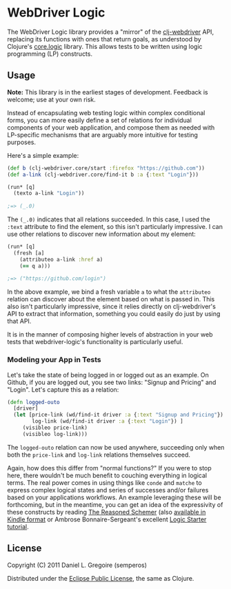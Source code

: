 # WebDriver Logic #

The WebDriver Logic library provides a "mirror" of the [clj-webdriver](https://github.com/semperos/clj-webdriver) API, replacing its functions with ones that return goals, as understood by Clojure's [core.logic](https://github.com/clojure/core.logic) library. This allows tests to be written using logic programming (LP) constructs.

## Usage ##

**Note:** This library is in the earliest stages of development. Feedback is welcome; use at your own risk.

Instead of encapsulating web testing logic within complex conditional forms, you can more easily define a set of relations for individual components of your web application, and compose them as needed with LP-specific mechanisms that are arguably more intuitive for testing purposes.

Here's a simple example:

```clj
(def b (clj-webdriver.core/start :firefox "https://github.com"))
(def a-link (clj-webdriver.core/find-it b :a {:text "Login"}))

(run* [q]
  (texto a-link "Login"))
  
;=> (_.0)
```

The `(_.0)` indicates that all relations succeeded. In this case, I used the `:text` attribute to find the element, so this isn't particularly impressive. I can use other relations to discover new information about my element:

```clj
(run* [q]
  (fresh [a]
    (attributeo a-link :href a)
    (== q a)))
    
;=> ("https://github.com/login")
```

In the above example, we bind a fresh variable `a` to what the `attributeo` relation can discover about the element based on what is passed in. This also isn't particularly impressive, since it relies directly on clj-webdriver's API to extract that information, something you could easily do just by using that API.

It is in the manner of composing higher levels of abstraction in your web tests that webdriver-logic's functionality is particularly useful.

### Modeling your App in Tests ###

Let's take the state of being logged in or logged out as an example. On Github, if you are logged out, you see two links: "Signup and Pricing" and "Login". Let's capture this as a relation:

```clj
(defn logged-outo
  [driver]
  (let [price-link (wd/find-it driver :a {:text "Signup and Pricing"})
        log-link (wd/find-it driver :a {:text "Login"}) ]
     (visibleo price-link)
     (visibleo log-link)))
```

The `logged-outo` relation can now be used anywhere, succeeding only when both the `price-link` and `log-link` relations themselves succeed.

Again, how does this differ from "normal functions?" If you were to stop here, there wouldn't be much benefit to couching everything in logical terms. The real power comes in using things like `conde` and `matche` to express complex logical states and series of successes and/or failures based on your applications workflows. An example leveraging these will be forthcoming, but in the meantime, you can get an idea of the expressivity of these constructs by reading [The Reasoned Schemer](http://mitpress.mit.edu/catalog/item/default.asp?ttype=2&tid=10663) (also [available in Kindle format](http://www.amazon.com/The-Reasoned-Schemer-ebook/dp/B004GEBQS6/ref=kinw_dp_ke?ie=UTF8&m=AG56TWVU5XWC2) or Ambrose Bonnaire-Sergeant's excellent [Logic Starter tutorial](https://github.com/frenchy64/Logic-Starter/wiki).

## License ##

Copyright (C) 2011 Daniel L. Gregoire (semperos)

Distributed under the [Eclipse Public License](http://opensource.org/licenses/eclipse-1.0.php), the same as Clojure.
